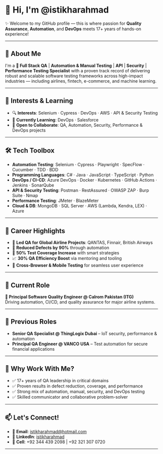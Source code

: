 # 👋 Hi, I'm @istikharahmad

✨ Welcome to my GitHub profile — this is where passion for **Quality Assurance**, **Automation**, and **DevOps** meets 17+ years of hands-on experience!

---

## 🚀 About Me

I'm a **🔧 Full Stack QA** | **Automation & Manual Testing** | **API** | **Security** | **Performance Testing Specialist**
 with a proven track record of delivering robust and scalable software testing frameworks across high-impact industries — including airlines, fintech, e-commerce, and machine learning.

---

## 👀 Interests & Learning

- 🔍 **Interests**: Selenium · Cypress · DevOps · AWS · API & Security Testing  
- 🌱 **Currently Learning**: DevOps · Salesforce  
- 💞️ **Open to Collaborate**: QA, Automation, Security, Performance & DevOps projects  

---

## 🛠️ Tech Toolbox

- **Automation Testing**: Selenium · Cypress · Playwright · SpecFlow · Cucumber · TDD · BDD  
- **Programming Languages**: C# · Java · JavaScript · TypeScript · Python  
- **DevOps / CI-CD**: Azure DevOps · Docker · Kubernetes · GitHub Actions · Jenkins · SonarQube  
- **API & Security Testing**: Postman · RestAssured · OWASP ZAP · Burp Suite · Nmap  
- **Performance Testing**: JMeter · BlazeMeter  
- **Cloud & DB**: MongoDB · SQL Server · AWS (Lambda, Kendra, LEX) · Azure

---

## 🌟 Career Highlights

- 🛫 **Led QA for Global Airline Projects**: QANTAS, Finnair, British Airways  
- 🐞 **Reduced Defects by 90%** through automation  
- 🧪 **50% Test Coverage Increase** with smart strategies  
- 📈 **30% QA Efficiency Boost** via mentoring and tooling  
- 📱 **Cross-Browser & Mobile Testing** for seamless user experience

---

## 💼 Current Role

**🔹 Principal Software Quality Engineer @ Calrom Pakistan (ITG)**  
Driving automation, CI/CD, and quality assurance for major airline systems.

---

## 📌 Previous Roles

- **Senior QA Specialist @ ThingLogix Dubai** – IoT security, performance & automation  
- **Principal QA Engineer @ VANCO USA** – Test automation for secure financial applications

---

## 🎯 Why Work With Me?

- ✅ 17+ years of QA leadership in critical domains  
- ✅ Proven results in defect reduction, coverage, and performance  
- ✅ Strong mix of automation, manual, security, and DevOps testing  
- ✅ Skilled communicator and collaborative problem-solver

---

## 📫 Let's Connect!

- 📧 **Email**: [istikharahmad@hotmail.com](mailto:istikharahmad@hotmail.com)  
- 🔗 **LinkedIn**: [istikharahmad](https://www.linkedin.com/in/istikharahmad/)  
- 📱 **Cell**: +92 344 439 2098 | +92 321 307 0720

---



